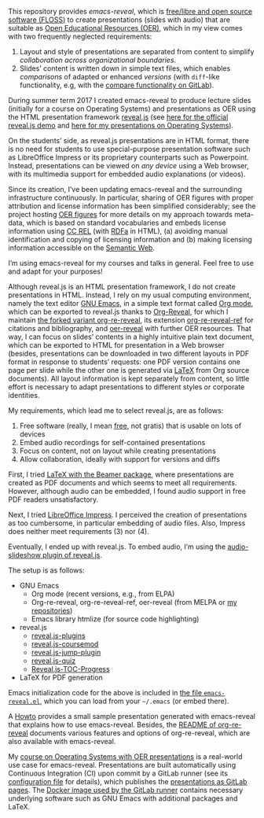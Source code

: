 <!--- Local IspellDict: en -->
<!--- Copyright (C) 2017-2019 Jens Lechtenbörger -->
<!--- SPDX-License-Identifier: GPL-3.0-or-later -->

This repository provides *emacs-reveal*, which is
[free/libre and open source software (FLOSS)](https://en.wikipedia.org/wiki/Free_and_open-source_software)
to create presentations (slides with audio) that are suitable as
[Open Educational Resources (OER)](https://en.wikipedia.org/wiki/Open_educational_resources),
which in my view comes with two frequently neglected requirements:
1. Layout and style of presentations are separated from content to
   simplify *collaboration across organizational boundaries*.
2. Slides’ content is written down in simple text files, which enables
   *comparisons* of adapted or enhanced *versions* (with `diff`-like
   functionality, e.g, with the
   [compare functionality on GitLab](https://gitlab.com/oer/OS/compare/os02...os03)).

During summer term 2017 I created emacs-reveal to
produce lecture slides (initially for a course on Operating Systems)
and presentations as OER using the
HTML presentation framework [reveal.js](https://github.com/hakimel/reveal.js/)
(see [here for the official reveal.js demo](https://revealjs.com/)
and [here for my presentations on Operating Systems](https://oer.gitlab.io/OS/)).

On the students’ side, as reveal.js presentations are in HTML format,
there is no need for students to use special-purpose presentation
software such as LibreOffice Impress or its proprietary counterparts
such as Powerpoint.  Instead, presentations can be viewed on *any
device* using a Web browser, with its multimedia support for embedded
audio explanations (or videos).

Since its creation, I’ve been updating emacs-reveal and the
surrounding infrastructure continuously.  In particular, sharing of
OER figures with proper attribution and license information has been
simplified considerably; see the project hosting
[OER figures](https://gitlab.com/oer/figures/) for more details on my
approach towards meta-data, which is based on standard vocabularies
and embeds license information using
[CC REL](https://labs.creativecommons.org/2011/ccrel-guide/) (with
[RDFa](https://wiki.creativecommons.org/wiki/RDFa) in HTML),
(a) avoiding manual identification and copying of licensing
information and (b) making licensing information accessible on the
[Semantic Web](https://en.wikipedia.org/wiki/Semantic_Web).

I’m using emacs-reveal for my courses and talks in general.  Feel free
to use and adapt for your purposes!

Although reveal.js is an HTML presentation framework, I do not create
presentations in HTML.  Instead, I rely on my usual computing
environment, namely the text editor
[GNU Emacs](https://www.gnu.org/software/emacs/), in a simple
text format called [Org mode](https://orgmode.org/), which can be
exported to reveal.js thanks to
[Org-Reveal](https://github.com/yjwen/org-reveal/), for which I
maintain [the forked variant org-re-reveal](https://gitlab.com/oer/org-re-reveal),
its extension [org-re-reveal-ref](https://gitlab.com/oer/org-re-reveal-ref)
for citations and bibliography, and
[oer-reveal](https://gitlab.com/oer/oer-reveal) with further OER resources.
That way, I can focus on slides’ contents in a highly intuitive plain
text document, which can be exported to HTML for presentation in a Web
browser (besides, presentations can be downloaded in two different
layouts in PDF format in response to students’ requests:
one PDF version contains one page per slide while the other one is
generated via [LaTeX](https://www.latex-project.org/) from Org source
documents).  All layout
information is kept separately from content, so little effort is
necessary to adapt presentations to different styles or corporate
identities.

My requirements, which lead me to select reveal.js, are as follows:
 1. Free software (really, I mean
    [free](https://fsfe.org/about/basics/freesoftware.en.html), not
    gratis) that is usable on lots of devices
 2. Embed audio recordings for self-contained presentations
 3. Focus on content, not on layout while creating presentations
 4. Allow collaboration, ideally with support for versions and diffs

First, I tried
[LaTeX with the Beamer package](https://en.wikibooks.org/wiki/LaTeX/Presentations),
where presentations are created as PDF documents and
which seems to meet all requirements.  However, although audio can be
embedded, I found audio support in free PDF readers unsatisfactory.

Next, I tried [LibreOffice Impress](https://www.libreoffice.org/).
I perceived the creation of presentations as too cumbersome, in
particular embedding of audio files.  Also, Impress does neither meet
requirements (3) nor (4).

Eventually, I ended up with reveal.js.
To embed audio, I’m using the
[audio-slideshow plugin of reveal.js](https://github.com/rajgoel/reveal.js-plugins).

The setup is as follows:
 * GNU Emacs
   * Org mode (recent versions, e.g., from ELPA)
   * Org-re-reveal, org-re-reveal-ref, oer-reveal (from MELPA or
     [my repositories](https://gitlab.com/oer))
   * Emacs library htmlize (for source code highlighting)
 * reveal.js
   * [reveal.js-plugins](https://github.com/rajgoel/reveal.js-plugins)
   * [reveal.js-coursemod](https://github.com/Sonaryr/reveal.js-coursemod)
   * [reveal.js-jump-plugin](https://github.com/SethosII/reveal.js-jump-plugin)
   * [reveal.js-quiz](https://gitlab.com/schaepermeier/reveal.js-quiz)
   * [Reveal.js-TOC-Progress](https://github.com/e-gor/Reveal.js-TOC-Progress)
 * LaTeX for PDF generation

Emacs initialization code for the above is included in
[the file `emacs-reveal.el`](emacs-reveal.el), which you can load
from your `~/.emacs` (or embed there).

A [Howto](https://gitlab.com/oer/emacs-reveal-howto) provides a small
sample presentation generated with emacs-reveal that explains how
to use emacs-reveal.  Besides,
the [README of org-re-reveal](https://gitlab.com/oer/org-re-reveal)
documents various features and options of org-re-reveal, which are also
available with emacs-reveal.

My [course on Operating Systems with OER presentations](https://gitlab.com/oer/OS) is a
real-world use case for emacs-reveal.  Presentations are built automatically
using Continuous Integration (CI) upon commit by a GitLab runner (see its
[configuration file](https://gitlab.com/oer/OS/blob/master/.gitlab-ci.yml)
for details), which publishes the
[presentations as GitLab pages](https://oer.gitlab.io/OS/).
The [Docker image used by the GitLab runner](https://gitlab.com/oer/docker)
contains necessary underlying software such as GNU Emacs with additional
packages and LaTeX.

<!-- Of course, presentations can also be built locally (without Docker). -->
<!-- For my course on Operating Systems you could also do the following to -->
<!-- build all HTML presentations manually from `org` source files into -->
<!-- target directory `public` (as of March 2019, the first `git` command -->
<!-- alone downloads about 150 MB of resources): -->

<!-- 	$ git clone https://gitlab.com/oer/OS.git -->
<!-- 	$ cd OS -->
<!-- 	$ git submodule sync --recursive -->
<!-- 	$ git submodule update --init --recursive -->
<!-- 	$ emacs --batch --load emacs-reveal/install.el --funcall install -->
<!-- 	$ emacs --batch --load elisp/publish.el -->

<!-- As usual, use `git pull` to update the source directory later on. -->
<!-- Included submodules need to be updated separately, though, with -->
<!-- `git submodule update --recursive --remote`.  The first `emacs` -->
<!-- invocation above installs necessary packages, which is only necessary -->
<!-- once.  The second one publishes the HTML presentation into the -->
<!-- subdirectory `public`.  (From within Emacs, you can generate the HTML -->
<!-- presentation for an individual `org` file using Org’s export -->
<!-- functionality by pressing a key such as `C-c C-e v b`; the precise key -->
<!-- binding changed with different versions of the back-end.) -->
